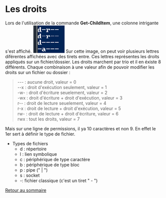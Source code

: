 # Les droits    

Lors de l'utilisation de la commande **Get-ChildItem**, une colonne intrigante s'est affiché. ![droits](Images/droits.PNG) Sur cette image, on peut voir plusieurs lettres diférentes affichées avec des tirets entre. Ces lettres représentes les droits appliqués sur un fichier/dossier. Les droits marchent par trio et il en éxiste 8 différents. Chaque combinaison à une valeur afin de pouvoir modifier les droits sur un fichier ou dossier : 

>---   : aucune droit, valeur = 0   
>--x   : droit d'exécution seulement, valeur = 1   
>-w-   : droit d'écriture seuelement, valeur = 2   
>-wx   : droit d'écriture + droit d'exécution, valeur = 3   
>r--   : droit de lecture seuelement, valeur = 4   
>r-x   : droit de lecture + droit d'exécution, valeur = 5   
>rw-   : droit de lecture + droit d'écriture, valeur = 6   
>rwx   : tout les droits, valeur = 7   

Mais sur une ligne de permissions, il ya 10 caractères et non 9. En effet le 1er sert à définir le type de fichier.

- Types de fichiers   
    - d : répertoire  
    - l : lien symbolique   
    - c : périphérique de type caractère   
    - b : périphérique de type bloc   
    - p : pipe (" | ")   
    - s : socket   
    - -: fichier classique (c'est un tiret " - ")   


[Retour au sommaire](https://github.com/taobourmaud/Linux_dossier/blob/main/README.md)